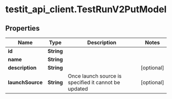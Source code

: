 # testit_api_client.TestRunV2PutModel

## Properties

Name | Type | Description | Notes
------------ | ------------- | ------------- | -------------
**id** | **String** |  | 
**name** | **String** |  | 
**description** | **String** |  | [optional] 
**launchSource** | **String** | Once launch source is specified it cannot be updated | [optional] 


